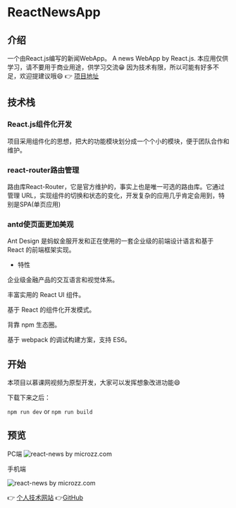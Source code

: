 # ReactNewsApp
## 介绍
一个由React.js编写的新闻WebApp。
A news WebApp by React.js.
本应用仅供学习，请不要用于商业用途，供学习交流😁
因为技术有限，所以可能有好多不足，欢迎提建议哦😄
 👉 [项目地址]( https://github.com/microzz/news-app-by-react.js)

## 技术栈
### React.js组件化开发
项目采用组件化的思想，把大的功能模块划分成一个个小的模块，便于团队合作和维护。
### react-router路由管理
路由库React-Router，它是官方维护的，事实上也是唯一可选的路由库。它通过管理 URL，实现组件的切换和状态的变化，开发复杂的应用几乎肯定会用到，特别是SPA(单页应用)

### antd使页面更加美观
Ant Design 是蚂蚁金服开发和正在使用的一套企业级的前端设计语言和基于 React 的前端框架实现。

* 特性

企业级金融产品的交互语言和视觉体系。

丰富实用的 React UI 组件。

基于 React 的组件化开发模式。

背靠 npm 生态圈。

基于 webpack 的调试构建方案，支持 ES6。

## 开始
本项目以慕课网视频为原型开发，大家可以发挥想象改进功能😄 

下载下来之后： 

`npm run dev` or `npm run build`

## 预览
PC端
![react-news by microzz.com](https://github.com/microzz/news-app-by-react.js/blob/master/preview/pc-index.png?raw=true)

手机端

![react-news by microzz.com](https://github.com/microzz/news-app-by-react.js/blob/master/preview/phone.png?raw=true)

👉 [个人技术网站](https://microzz.com/)
👉[GitHub](https://github.com/microzz)

